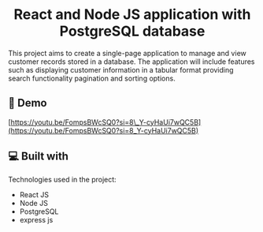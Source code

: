 <h1 align="center" id="title">React and Node JS application with PostgreSQL database</h1>


<p id="description">This project aims to create a single-page application to manage and view customer records stored in a database. The application will include features such as displaying customer information in a tabular format providing search functionality pagination and sorting options.</p>

<h2>🚀 Demo</h2>

[https://youtu.be/FompsBWcSQ0?si=8\_Y-cyHaUi7wQC5B](https://youtu.be/FompsBWcSQ0?si=8_Y-cyHaUi7wQC5B)

  
<h2>💻 Built with</h2>

Technologies used in the project:

*   React JS
*   Node JS
*   PostgreSQL
*   express js
